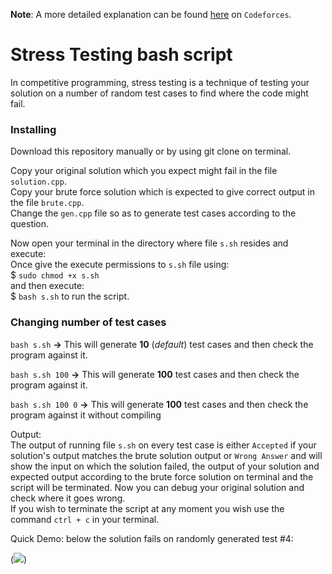 **Note**: A more detailed explanation can be found [here](https://codeforces.com/blog/entry/78985) on `Codeforces`.

# Stress Testing bash script

In competitive programming, stress testing is a technique of testing your solution on a number
of random test cases to find where the code might fail.

### Installing

Download this repository manually or by using git clone on terminal.

Copy your original solution which you expect might fail in the file `solution.cpp`. <br>
Copy your brute force solution which is expected to give correct output in the file `brute.cpp`. <br>
Change the `gen.cpp` file so as to generate test cases according to the question. <br>

Now open your terminal in the directory where file `s.sh` resides and execute:<br>
Once give the execute permissions to `s.sh` file using: <br>
$ `sudo chmod +x s.sh` <br>
and then execute: <br>
$ `bash s.sh` to run the script.

### Changing number of test cases

`bash s.sh`
**->** This will generate **10** (_default_) test cases and then check the program against it.

`bash s.sh 100`
**->** This will generate **100** test cases and then check the program against it.

`bash s.sh 100 0`
**->** This will generate **100** test cases and then check the program against it without compiling

Output:<br> The output of running file `s.sh` on every test case is either `Accepted` if your solution's output matches the brute solution output or `Wrong Answer` and will show the input on which the solution failed, the output of your solution and expected output according to the brute force solution on terminal and the script will be terminated. Now you can debug your original solution and check where it goes wrong. <br>
If you wish to terminate the script at any moment you wish use the command `ctrl + c` in your terminal.<br>

Quick Demo: below the solution fails on randomly generated test #4: <br>

(![ ](https://imagehost.imageupload.net/2020/06/17/Screenshot-from-2020-06-18-01-47-25.png))
